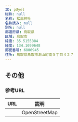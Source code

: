 ```yaml
---
ID: pUyel
総称: null
名称: 松高神社
名称読み: null
別名: null
都道府県: 鳥取県
区域: 鳥取市
緯度: 35.5155884
経度: 134.1699648
郵便番号: 6800945
住所: 鳥取県鳥取市湖山町南５丁目４２７
---
```


## その他

### 参考URL

| URL | 説明          |
| --- | ------------- |
|     | OpenStreetMap |
